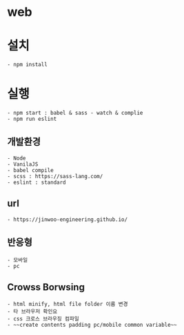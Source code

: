 # web

# 설치
	- npm install

# 실행
    - npm start : babel & sass - watch & complie
    - npm run eslint

## 개발환경
	- Node
	- VanilaJS
    - babel compile
	- scss : https://sass-lang.com/
    - eslint : standard

## url 
    - https://jinwoo-engineering.github.io/

## 반응형
	- 모바일
	- pc

## Crowss Borwsing
    - html minify, html file folder 이름 변경
    - 타 브라우저 확인요
    - css 크로스 브라우징 컴파일
    - ~~create contents padding pc/mobile common variable~~



